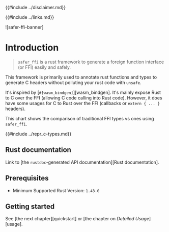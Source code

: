 {{#include ../disclaimer.md}}

{{#include ../links.md}}

![safer-ffi-banner]

# Introduction

> `safer_ffi` is a rust framework to generate a foreign function interface (or FFI) easily and safely.

This framework is primarily used to annotate rust functions and types to
generate C headers without polluting your rust code with
`unsafe`.

It's inspired by [`#[wasm_bindgen]`][wasm_bindgen]. It's mainly expose Rust to C
over the FFI (allowing C code calling into Rust code). However, it does have some
usages for C to Rust over the FFI (callbacks or `extern { ... }`
headers).

This chart shows the comparison of traditional FFI types vs ones using `safer_ffi`.

{{#include ../repr_c-types.md}}

## Rust documentation

Link to [the `rustdoc`-generated API documentation][Rust documentation].

## Prerequisites

  - Minimum Supported Rust Version: `1.43.0`

## Getting started

See [the next chapter][quickstart] or [the chapter on _Detailed Usage_][usage].
